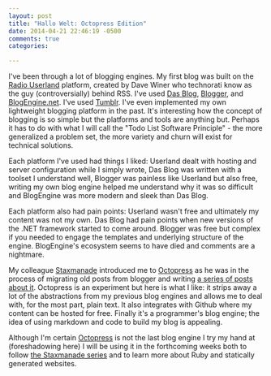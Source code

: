 ```yaml
---
layout: post
title: "Hallo Welt: Octopress Edition"
date: 2014-04-21 22:46:19 -0500
comments: true
categories: 

---
```


I've been through a lot of blogging engines. My first blog was built on the [Radio Userland](http://en.wikipedia.org/wiki/Radio_UserLand) platform, created by Dave Winer who technorati know as the guy (controversially) behind RSS. I've used [Das Blog](https://dasblog.codeplex.com/), [Blogger](http://metadeveloper.blogspot.com/), and  [BlogEngine.net](http://www.t3rse.com). I've used [Tumblr](http://da5id.tumblr.com/). I've even implemented my own lightweight blogging platform in the past. It's interesting how the concept of blogging is so simple but the platforms and tools are anything but. Perhaps it has to do with what I will call the "Todo List Software Principle" - the more generalized a problem set, the more variety and churn will exist for technical solutions. 

Each platform I've used had things I liked: Userland dealt with hosting and server configuration while I simply wrote, Das Blog was written with a toolset I understand well, Blogger was painless like Userland but also free, writing my own blog engine helped me understand why it was so difficult and BlogEngine was more modern and sleek than Das Blog. 

Each platform also had pain points: Userland wasn't free and ultimately my content was not my own. Das Blog had pain points when new versions of the .NET framework started to come around. Blogger was free but complex if you needed to engage the templates and underlying structure of the engine. BlogEngine's ecosystem seems to have died and comments are a nightmare. 

My colleague [Staxmanade](http://staxmanade.com/ "Staxmanade") introduced me to [Octopress](http://octopress.org/) as he was in the process of migrating old posts from blogger and writing [a series of posts about it](http://staxmanade.com/2014/04/migrating-blogspot-to-octopress-part-1-introduction/). Octopress is an experiment but here is what I like: it strips away a lot of the abstractions from my previous blog engines and allows me to deal with, for the most part, plain text. It also integrates with Github where my content can be hosted for free. Finally it's a programmer's blog engine; the idea of using markdown and code to build my blog is appealing. 

Although I'm certain [Octopress](http://octopress.org/) is not the last blog engine I try my hand at (foreshadowing here) I will be using it in the forthcoming weeks both to follow [the Staxmanade series](http://staxmanade.com/2014/04/migrating-blogspot-to-octopress-part-1-introduction/) and to learn more about Ruby and statically generated websites. 